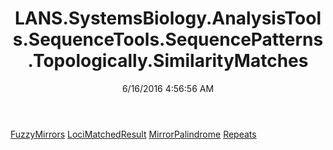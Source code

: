 ﻿---
title: LANS.SystemsBiology.AnalysisTools.SequenceTools.SequencePatterns.Topologically.SimilarityMatches
date: 6/16/2016 4:56:56 AM
---

[FuzzyMirrors](T-LANS.SystemsBiology.AnalysisTools.SequenceTools.SequencePatterns.Topologically.SimilarityMatches.FuzzyMirrors.html)
[LociMatchedResult](T-LANS.SystemsBiology.AnalysisTools.SequenceTools.SequencePatterns.Topologically.SimilarityMatches.LociMatchedResult.html)
[MirrorPalindrome](T-LANS.SystemsBiology.AnalysisTools.SequenceTools.SequencePatterns.Topologically.SimilarityMatches.MirrorPalindrome.html)
[Repeats](T-LANS.SystemsBiology.AnalysisTools.SequenceTools.SequencePatterns.Topologically.SimilarityMatches.Repeats.html)
